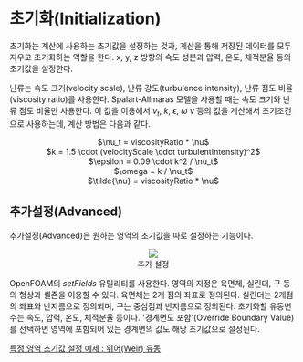 # 초기화(Initialization)

초기화는 계산에 사용하는 초기값을 설정하는 것과, 계산을 통해 저장된 데이터를 모두 지우고 초기화하는 역할을 한다. x, y, z 방향의 속도 성분과 압력, 온도, 체적분율 등의 초기값을 설정한다.

난류는 속도 크기(velocity scale), 난류 강도(turbulence intensity), 난류 점도 비율(viscosity ratio)를 사용한다. Spalart-Allmaras 모델을 사용할 때는 속도 크기와 난류 점도 비율만 사용한다. 이 값을 이용해서 $\nu_t$, $k$, $\epsilon$, $\omega$ $\tilde{\nu}$ 등의 값을 계산해서 초기조건으로 사용하는데, 계산 방법은 다음과 같다.

<center>$\nu_t = viscosityRatio * \nu$</center>

<center>$k = 1.5 \cdot (velocityScale \cdot turbulentIntensity)^2$</center>

<center>$\epsilon = 0.09 \cdot k^2 / \nu_t$</center>

<center>$\omega = k / \nu_t$</center>

<center>$\tilde{\nu} = viscosityRatio * \nu$</center>

## 추가설정(Advanced)

추가설정(Advanced)은 원하는 영역의 초기값을 따로 설정하는 기능이다.

<center><img src="https://github.com/nextfoam/baram-pages/raw/main/screenshots/pic/setfield.png"><br>추가 설정</center>

OpenFOAM의 _setFields_ 유틸리티를 사용한다. 영역의 지정은 육면체, 실린더, 구 등의 형상과 셀존을 이용할 수 있다. 육면체는 2개 점의 좌표로 정의된다. 실린더는 2개점의 좌표와 반지름으로 정의되며, 구는 중심점과 반지름으로 정의된다. 초기화할 유동변수는 속도, 압력, 온도, 체적분율 등이다. '경계면도 포함'(Override Boundary Value)를 선택하면 영역에 포함되어 있는 경계면의 값도 해당 초기값으로 설정된다.

[특정 영역 초기값 설정 예제 : 위어(Weir) 유동](https://baramcfd.org/tutorials/2023/09/05/weir-post/)




